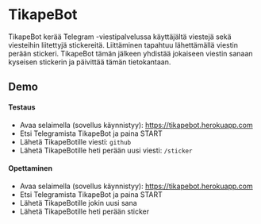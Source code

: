 # TikapeBot
TikapeBot kerää Telegram -viestipalvelussa käyttäjältä viestejä sekä viesteihin liitettyjä stickereitä. 
Liittäminen tapahtuu lähettämällä viestin perään stickeri. TikapeBot tämän jälkeen yhdistää jokaiseen 
viestin sanaan kyseisen stickerin ja päivittää tämän tietokantaan.

## Demo
#### Testaus
* Avaa selaimella (sovellus käynnistyy): https://tikapebot.herokuapp.com
* Etsi Telegramista TikapeBot ja paina START
* Lähetä TikapeBotille viesti: `github`
* Lähetä TikapeBotille heti perään uusi viesti: `/sticker`
#### Opettaminen
* Avaa selaimella (sovellus käynnistyy): https://tikapebot.herokuapp.com
* Etsi Telegramista TikapeBot ja paina START
* Lähetä TikapeBotille jokin uusi sana
* Lähetä TikapeBotille heti perään sticker
